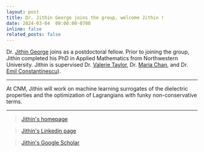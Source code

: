 ```yaml
---
layout: post
title: Dr. Jithin George joins the group, welcome Jithin ! 
date: 2024-03-04  09:00:00-0700
inline: false
related_posts: false
---
```




Dr.  <a href="https://dirivian.github.io/">Jithin George</a> joins as a postdoctoral fellow. Prior to joining the group, Jithin completed his PhD in Applied Mathematics from  Northwestern University. Jithin is supervised Dr. <a href="https://www.anl.gov/profile/valerie-e-taylor">Valerie Taylor</a>, Dr. <a href="https://www.anl.gov/profile/maria-k-chan">Maria Chan</a>, and Dr. <a href="https://web.cels.anl.gov/~emconsta/">Emil Constantinescu</a>). 

---


At CNM, Jithin will work on machine learning surrogates of the dielectric properties and the optimization of Lagrangians with funky non-conservative terms. 

---

> <a href="https://dirivian.github.io/">Jithin's homepage</a> 

> <a href="https://www.linkedin.com/in/jithin-george-0b62519a/">Jithin's Linkedin page</a> 

> <a href="https://scholar.google.com/citations?user=-Go8DD4AAAAJ&hl=en">Jithin's Google Scholar </a> 

